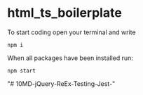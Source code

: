 # html_ts_boilerplate
To start coding open your terminal and write
```
npm i
```

When all packages have been installed run:
```
npm start
```
"# 10MD-jQuery-ReEx-Testing-Jest-" 
